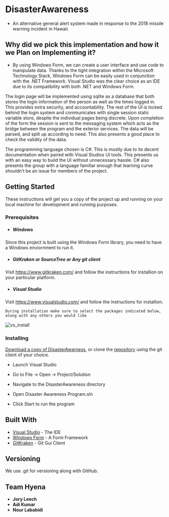 
# DisasterAwareness

- An alternative general alert system made in response to the 2018 missile warning incident in Hawaii. 

## Why did we pick this implementation and how it we Plan on Implementing it? 

- By using Windows Form, we can create a user interface and use code to manipulate data. Thanks to the tight integration within the Microsoft Technology Stack, Windows Form can be easily used in conjunction with the .NET Framework. Visual Studio was the clear choice as an IDE due to its compatibility with both .NET and Windows Form. 

The login page will be implemented using sqlite as a database that both stores the login information of the person as well as the times logged in. This provides extra security, and accountability. The rest of the UI is locked behind the login system and communicates with single session static variable store, despite the individual pages being discrete. Upon completion of the form the session is sent to the messaging system which acts as the bridge between the program and the exterior services. The data will be parsed, and split up according to need. This also presents a good place to check the validity of the data.

The programming language chosen is C#. This is mostly due to its decent documentation when paired with Visual Studios UI tools. This presents us with an easy way to build the UI without unnecessary hassle. C# also presents the group with a language familiar enough that learning curve shouldn’t be an issue for members of the project. 

## Getting Started

These instructions will get you a copy of the project up and running on your local machine for development and running purposes.

### Prerequisites

- ##### Windows

Since this project is built using the Windows Form library, you need to have a Windows enviornment to run it.

- ##### GitKraken or SourceTree or Any git client

Visit https://www.gitkraken.com/ and follow the instructions for installion on your particular platform. 

- ##### Visual Studio

Visit https://www.visualstudio.com/ and follow the instructions for installion. 

```
During installation make sure to select the packages indicated below, along with any others you would like 
```
![vs_install](https://i.imgur.com/ZxeJU6D.png)

### Installing

[Download a copy of DisasterAwarness](https://github.com/teamhyena/DisasterAwareness/archive/master.zip), or clone the [repository](https://github.com/teamhyena/teamhyena/) using the git client of your choice.

- Launch Visual Studio

- Go to File -> Open -> Project/Solution

- Navigate to the DisasterAwareness directory 

- Open Disaster Awareness Program.sln

- Click Start to run the program

## Built With

* [Visual Studio](https://www.visualstudio.com/) - The IDE
* [Windows Form](https://docs.microsoft.com/en-us/dotnet/framework/winforms/) - A Form Framework
* [GitKraken](https://www.gitkraken.com/) - Git Gui Client


## Versioning

We use .git for versioning along with GitHub. 

## Team Hyena

* **Jory Leech** 
* **Adi Kumar**
* **Nour Lababidi**


